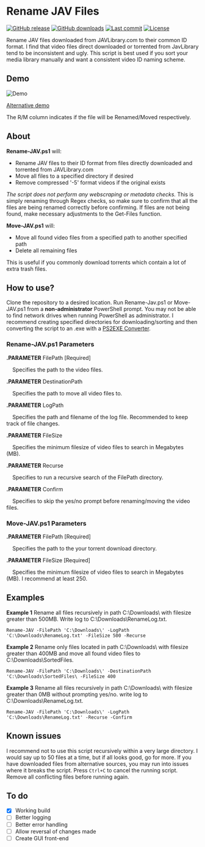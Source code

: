 # Rename JAV Files
[![GitHub release](https://img.shields.io/github/release/jvlflame/Rename-JAV-files-javlibrary.svg?label=release)](https://github.com/jvlflame/Rename-JAV-files-javlibrary/releases/)
[![GitHub downloads](https://img.shields.io/github/downloads/jvlflame/Rename-JAV-files-javlibrary/total.svg?style=popout)](#)
[![Last commit](https://img.shields.io/github/last-commit/jvlflame/Rename-JAV-files-javlibrary.svg?style=popout)](https://github.com/jvlflame/Rename-JAV-files-javlibrary/commits/master)
[![License](https://img.shields.io/github/license/jvlflame/Rename-JAV-files-javlibrary.svg?style=popout)](https://github.com/jvlflame/Rename-JAV-files-javlibrary/blob/master/LICENSE)

Rename JAV files downloaded from JAVLibrary.com to their common ID format. I find that video files direct downloaded or torrented from JavLibrary tend to be inconsistent and ugly. This script is best used if you sort your media library manually and want a consistent video ID naming scheme.

## Demo
![Demo](https://raw.githubusercontent.com/jvlflame/Rename-JAV-files-javlibrary/master/demo-exe.gif)

[Alternative demo](https://raw.githubusercontent.com/jvlflame/Rename-JAV-files-javlibrary/master/demo.gif)

The R/M column indicates if the file will be Renamed/Moved respectively.

## About
**Rename-JAV.ps1** will:

* Rename JAV files to their ID format from files directly downloaded and torrented from JAVLibrary.com
* Move all files to a specified directory if desired
* Remove compressed '-5' format videos if the original exists

*The script does not perform any webscraping or metadata checks.* This is simply renaming through Regex checks, so make sure to confirm that all the files are being renamed correctly before confirming. If files are not being found, make necessary adjustments to the Get-Files function.

**Move-JAV.ps1** will:

* Move all found video files from a specified path to another specified path
* Delete all remaining files

This is useful if you commonly download torrents which contain a lot of extra trash files.

## How to use?
Clone the repository to a desired location. Run Rename-Jav.ps1 or Move-JAV.ps1 from a **non-administrator** PowerShell prompt. You may not be able to find network drives when running PowerShell as administrator. I recommend creating specified directories for downloading/sorting and then converting the script to an .exe with a [PS2EXE Converter](https://gallery.technet.microsoft.com/scriptcenter/PS2EXE-GUI-Convert-e7cb69d5).

### Rename-JAV.ps1 Parameters
**.PARAMETER** FilePath [Required]

&nbsp;&nbsp;&nbsp;&nbsp;Specifies the path to the video files.

**.PARAMETER** DestinationPath

&nbsp;&nbsp;&nbsp;&nbsp;Specifies the path to move all video files to.

**.PARAMETER** LogPath

&nbsp;&nbsp;&nbsp;&nbsp;Specifies the path and filename of the log file. Recommended to keep track of file changes.

**.PARAMETER** FileSize

&nbsp;&nbsp;&nbsp;&nbsp;Specifies the minimum filesize of video files to search in Megabytes (MB).

**.PARAMETER** Recurse

&nbsp;&nbsp;&nbsp;&nbsp;Specifies to run a recursive search of the FilePath directory.

**.PARAMETER** Confirm

&nbsp;&nbsp;&nbsp;&nbsp;Specifies to skip the yes/no prompt before renaming/moving the video files.

### Move-JAV.ps1 Parameters
**.PARAMETER** FilePath [Required]

&nbsp;&nbsp;&nbsp;&nbsp;Specifies the path to the your torrent download directory.

**.PARAMETER** FileSize [Required]

&nbsp;&nbsp;&nbsp;&nbsp;Specifies the minimum filesize of video files to search in Megabytes (MB). I recommend at least 250.

## Examples
**Example 1** Rename all files recursively in path C:\Downloads\ with filesize greater than 500MB. Write log to C:\Downloads\RenameLog.txt.
```
Rename-JAV -FilePath 'C:\Downloads\' -LogPath 'C:\Downloads\RenameLog.txt' -FileSize 500 -Recurse
```
**Example 2** Rename only files located in path C:\Downloads\ with filesize greater than 400MB and move all found video files to C:\Downloads\SortedFiles\.
```
Rename-JAV -FilePath 'C:\Downloads\' -DestinationPath 'C:\Downloads\SortedFiles\ -FileSize 400
```

**Example 3** Rename all files recursively in path C:\Downloads\ with filesize greater than 0MB without prompting yes/no. write log to C:\Downloads\RenameLog.txt.
```
Rename-JAV -FilePath 'C:\Downloads\' -LogPath 'C:\Downloads\RenameLog.txt' -Recurse -Confirm
```

## Known issues
I recommend not to use this script recursively within a very large directory. I would say up to 50 files at a time, but if all looks good, go for more. If you have downloaded files from alternative sources, you may run into issues where it breaks the script. Press `Ctrl+C` to cancel the running script. Remove all conflicting files before running again.

## To do
- [x] Working build
- [ ] Better logging
- [ ] Better error handling
- [ ] Allow reversal of changes made
- [ ] Create GUI front-end

